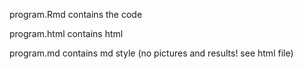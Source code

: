 program.Rmd contains the code

program.html contains html

program.md contains md style (no pictures and results! see html file)
